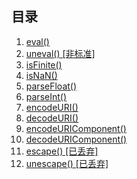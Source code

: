 ## 目录
1. [eval()](#docs/eval)
1. [uneval() \[非标准\] ]()
1. [isFinite()](#docs/isFinite)
1. [isNaN()](#docs/isNaN)
1. [parseFloat()](#docs/parseFloat)
1. [parseInt()](#docs/parseInt)
1. [encodeURI()](#docs/encodeURI)
1. [decodeURI()](#docs/decodeURI)
1. [encodeURIComponent()](#docs/encodeURIComponent)
1. [decodeURIComponent()](#docs/decodeURIComponent)
1. [escape() \[已丢弃\]](#docs/escape)
1. [unescape() \[已丢弃\]](#docs/unescape)